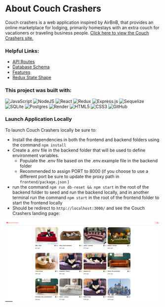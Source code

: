 # About Couch Crashers
Couch crashers is a web application inspired by AirBnB, that provides an online marketplace for lodging, primarily homestays with an extra couch for vacationers or traveling business people. [Click here to view the Couch Crashers site.](https://couchcrashers.onrender.com/)

### Helpful Links:
- [API Routes](https://github.com/NickArakaki/Couch-Crashers/wiki/API-routes)
- [Database Schema](https://github.com/NickArakaki/Couch-Crashers/wiki/Database-schema)
- [Features](https://github.com/NickArakaki/Couch-Crashers/wiki/Features)
- [Redux State Shape](https://github.com/NickArakaki/Couch-Crashers/wiki/Redux-State-Shape)

### This project was built with:
![JavaScript](https://img.shields.io/badge/javascript-%23323330.svg?style=for-the-badge&logo=javascript&logoColor=%23F7DF1E)
![NodeJS](https://img.shields.io/badge/node.js-6DA55F?style=for-the-badge&logo=node.js&logoColor=white)
![React](https://img.shields.io/badge/react-%2320232a.svg?style=for-the-badge&logo=react&logoColor=%2361DAFB)
![Redux](https://img.shields.io/badge/redux-%23593d88.svg?style=for-the-badge&logo=redux&logoColor=white)
![Express.js](https://img.shields.io/badge/express.js-%23404d59.svg?style=for-the-badge&logo=express&logoColor=%2361DAFB)
![Sequelize](https://img.shields.io/badge/Sequelize-52B0E7?style=for-the-badge&logo=Sequelize&logoColor=white)
![SQLite](https://img.shields.io/badge/sqlite-%2307405e.svg?style=for-the-badge&logo=sqlite&logoColor=white)
![Postgres](https://img.shields.io/badge/postgres-%23316192.svg?style=for-the-badge&logo=postgresql&logoColor=white)
![Render](https://img.shields.io/badge/Render-%46E3B7.svg?style=for-the-badge&logo=render&logoColor=white)
![HTML5](https://img.shields.io/badge/html5-%23E34F26.svg?style=for-the-badge&logo=html5&logoColor=white)
![CSS3](https://img.shields.io/badge/css3-%231572B6.svg?style=for-the-badge&logo=css3&logoColor=white)
![GitHub](https://img.shields.io/badge/github-%23121011.svg?style=for-the-badge&logo=github&logoColor=white)

### Launch Application Locally
To launch Couch Crashers locally be sure to:
* Install the dependencies in both the frontend and backend folders using the command `npm install`
* Create a .env file in the backend folder that will be used to define environment variables.
    * Populate the .env file based on the .env.example file in the backend folder
    * Recommended to assign PORT to 8000 (if you choose to use a different port be sure to update the proxy path in `frontend/package.json` )
* run the command `npm run db-reset && npm start` in the root of the backend folder to seed and run the backend locally, and in another terminal run the command `npm start` in the root of the frontend folder to start the frontend locally
* Should be redirect to `http://localhost:3000/` and see the Couch Crashers landing page:

![couch-crashers-landing-page]

[couch-crashers-landing-page]:./assets/landing-page.png
